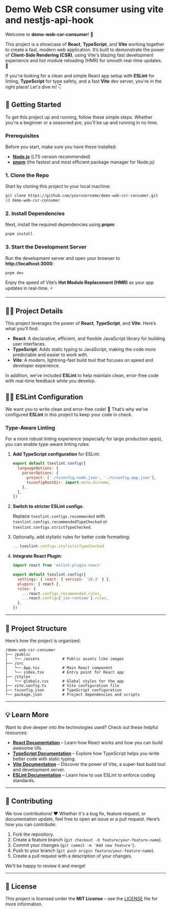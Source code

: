 # Demo Web CSR consumer using vite and nestjs-api-hook

Welcome to **demo-web-csr-consumer**! 🎉

This project is a showcase of **React**, **TypeScript**, and **Vite** working together to create a fast, modern web application. It’s built to demonstrate the power of **Client-Side Rendering (CSR)**, using Vite's blazing fast development experience and hot module reloading (HMR) for smooth real-time updates. 🚀

If you're looking for a clean and simple React app setup with **ESLint** for linting, **TypeScript** for type safety, and a fast **Vite** dev server, you're in the right place! Let's dive in! 👇

## 🚀 Getting Started

To get this project up and running, follow these simple steps. Whether you're a beginner or a seasoned pro, you'll be up and running in no time.

### Prerequisites

Before you start, make sure you have these installed:

- **[Node.js](https://nodejs.org/)** (LTS version recommended)
- **[pnpm](https://pnpm.io/)** (the fastest and most efficient package manager for Node.js)

### 1. Clone the Repo

Start by cloning this project to your local machine:

```bash
git clone https://github.com/yourusername/demo-web-csr-consumer.git
cd demo-web-csr-consumer
```

### 2. Install Dependencies

Next, install the required dependencies using **pnpm**:

```bash
pnpm install
```

### 3. Start the Development Server

Run the development server and open your browser to **http://localhost:3000**:

```bash
pnpm dev
```

Enjoy the speed of Vite’s **Hot Module Replacement (HMR)** as your app updates in real-time. ⚡

---

## 🧑‍💻 Project Details

This project leverages the power of **React**, **TypeScript**, and **Vite**. Here’s what you’ll find:

- **React**: A declarative, efficient, and flexible JavaScript library for building user interfaces.
- **TypeScript**: Adds static typing to JavaScript, making the code more predictable and easier to work with.
- **Vite**: A modern, lightning-fast build tool that focuses on speed and developer experience.

In addition, we’ve included **ESLint** to help maintain clean, error-free code with real-time feedback while you develop.

## 🧑‍🔧 ESLint Configuration

We want you to write clean and error-free code! 🚫 That’s why we’ve configured **ESLint** in this project to keep your code in check.

### Type-Aware Linting

For a more robust linting experience (especially for large production apps), you can enable type-aware linting rules:

1. **Add TypeScript configuration** for ESLint:

   ```js
   export default tseslint.config({
     languageOptions: {
       parserOptions: {
         project: ['./tsconfig.node.json', './tsconfig.app.json'],
         tsconfigRootDir: import.meta.dirname,
       },
     },
   })
   ```

2. **Switch to stricter ESLint configs**:

   Replace `tseslint.configs.recommended` with `tseslint.configs.recommendedTypeChecked` or `tseslint.configs.strictTypeChecked`.

3. Optionally, add stylistic rules for better code formatting:

   ```js
   ...tseslint.configs.stylisticTypeChecked
   ```

4. **Integrate React Plugin**:

   ```js
   import react from 'eslint-plugin-react'

   export default tseslint.config({
     settings: { react: { version: '18.3' } },
     plugins: { react },
     rules: {
       ...react.configs.recommended.rules,
       ...react.configs['jsx-runtime'].rules,
     },
   })
   ```

---

## 📂 Project Structure

Here’s how the project is organized:

```
/demo-web-csr-consumer
├── /public
│   └── /assets          # Public assets like images
├── /src
│   └── App.tsx          # Main React component
│   └── index.tsx        # Entry point for React app
├── /styles
│   └── globals.css      # Global styles for the app
├── vite.config.ts       # Vite configuration file
├── tsconfig.json        # TypeScript configuration
└── package.json         # Project dependencies and scripts
```

---

## 💡 Learn More

Want to dive deeper into the technologies used? Check out these helpful resources:

- **[React Documentation](https://reactjs.org/docs/getting-started.html)** – Learn how React works and how you can build awesome UIs.
- **[TypeScript Documentation](https://www.typescriptlang.org/docs/)** – Explore how TypeScript helps you write better code with static typing.
- **[Vite Documentation](https://vitejs.dev/guide/)** – Discover the power of Vite, a super-fast build tool and development server.
- **[ESLint Documentation](https://eslint.org/docs/user-guide/getting-started)** – Learn how to use ESLint to enforce coding standards.

---

## 💬 Contributing

We love contributions! ❤️ Whether it's a bug fix, feature request, or documentation update, feel free to open an issue or a pull request. Here’s how you can contribute:

1. Fork the repository.
2. Create a feature branch (`git checkout -b feature/your-feature-name`).
3. Commit your changes (`git commit -m 'Add new feature'`).
4. Push to your branch (`git push origin feature/your-feature-name`).
5. Create a pull request with a description of your changes.

We’ll be happy to review it and merge!

---

## 📝 License

This project is licensed under the **MIT License** – see the [LICENSE](LICENSE) file for more information.
